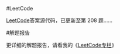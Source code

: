 ﻿#LeetCode

[LeetCode](https://leetcode.com/problemset/algorithms/)答案源代码，已更新至第 208 题……

#解题报告

更详细的解题报告，请看我的《[LeetCode专栏](http://blog.csdn.net/column/details/leetcode2015.html)》